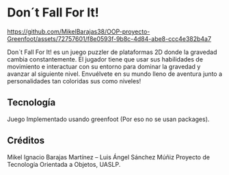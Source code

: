 # Don´t Fall For It!



https://github.com/MikelBarajas38/OOP-proyecto-Greenfoot/assets/72757601/f8e0593f-9b8c-4d84-abe8-ccc4e382b4a7



Don´t Fall For It! es un juego puzzler de plataformas 2D donde la gravedad cambia constantemente. El jugador tiene que usar sus habilidades de movimiento e interactuar con su entorno para dominar la gravedad y avanzar al siguiente nivel. Envuélvete en su mundo lleno de aventura junto a personalidades tan coloridas sus como niveles!

## Tecnología
Juego Implementado usando greenfoot (Por eso no se usan packages).

## Créditos
Mikel Ignacio Barajas Martínez – Luis Ángel Sánchez Múñiz
Proyecto de Tecnología Orientada a Objetos, UASLP.
